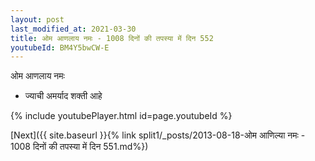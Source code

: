 ```yaml
---
layout: post
last_modified_at: 2021-03-30
title: ओम आणलाय नमः - 1008 दिनों की तपस्या में दिन 552
youtubeId: BM4Y5bwCW-E
---
```

 
 
 ओम आणलाय नमः  
 
 -  ज्याची अमर्याद शक्ती आहे 
 
  
 
  
 
 
 
 
 
 


{% include youtubePlayer.html id=page.youtubeId %}
 
[Next]({{ site.baseurl }}{% link  split1/_posts/2013-08-18-ओम आणिल्या नमः - 1008 दिनों की तपस्या में दिन 551.md%})
 
